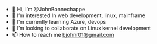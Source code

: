 - 👋 Hi, I’m @JohnBonnechappe
- 👀 I’m interested In web development, linux, mainframe
- 🌱 I’m currently learning Azure, devops
- 💞️ I’m looking to collaborate on Linux kernel development
- 📫 How to reach me bjohnr01@gmail.com

<!---
JohnBonnechappe/JohnBonnechappe is a ✨ special ✨ repository because its `README.md` (this file) appears on your GitHub profile.
You can click the Preview link to take a look at your changes.
--->
